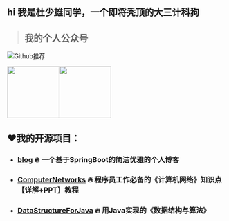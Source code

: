  ## hi 我是杜少雄同学，一个即将秃顶的大三计科狗
 > ## 我的个人公众号
![Github推荐](https://gitee.com/ShaoxiongDu/imageBed/raw/master/GithubShareQR.jpg)

<img height="120px" src="https://github-readme-stats.vercel.app/api?username=shaoxiongdu&hide_border=false&hide_title=true&show_icons=true&include_all_commits=true&count_private=true&theme=buefy&locale=cn&line_height=20" /><img height="120px" src="https://github-readme-stats.vercel.app/api/top-langs/?hide_title=true&username=shaoxiongdu&hide_border=false&line_height=20&theme=flag-india&layout=compact&locale=cn" />
## ❤我的开源项目：
- ### [blog](https://github.com/shaoxiongdu/blog) 🔥 一个基于SpringBoot的简洁优雅的个人博客
- ### [ComputerNetworks](https://github.com/shaoxiongdu/ComputerNetworks) 🔥 程序员工作必备的《计算机网络》知识点【详解+PPT】教程
- ### [DataStructureForJava](https://github.com/shaoxiongdu/DataStructureForJava) 🔥 用Java实现的《数据结构与算法》
